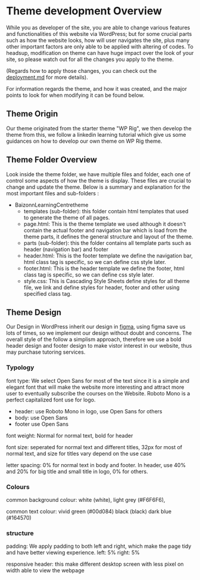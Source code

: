 # Theme development Overview

While you as developer of the site, you are able to change various features and functionalities of this website via
WordPress;
but for some crucial parts such as how the website looks, how will user navigates the site,
plus many other important factors are only able to be applied with altering of codes.
To headsup, modification on theme can have huge impact over the look of your site,
so please watch out for all the changes you apply to the theme.

(Regards how to apply those changes, you can check out the [deployment.md](/deployment.md) for more details).

For information regards the theme, and how it was created, and the major points to look for when modifying it can be
found below.

## Theme Origin

Our theme originated from the starter theme "WP Rig", we then develop the theme from this, we follow a linkedin learning tutorial which give us some guidances on how to develop our own theme on WP Rig theme.

## Theme Folder Overview

Look inside the theme folder, we have multiple files and folder, each one of control some aspects of how the theme is
display. These files are crucial to change and update the theme. Below is a summary and explanation for the most
important files and sub-folders :

- BaizonnLearningCentretheme
    - templates (sub-folder): this folder contain html templates that used to generate the theme of all pages.
    - page.html: This is the theme template we used although it doesn't contain the actual footer and navigation bar
      which is load from the theme parts, it defines the general structure and layout of the theme.
    - parts (sub-folder): this the folder contains all template parts such as header (navigation bar) and footer
    - header.html: This is the footer template we define the navigation bar, html class tag is specific, so we can define
      css style later.
    - footer.html: This is the header template we define the footer, html class tag is specific, so we can define css
      style later.
    - style.css: This is Cascading Style Sheets define styles for all theme file, we link and define styles for header,
      footer and other using specified class tag.

## Theme Design

Our Design in WordPress inherit our design in [figma](https://www.figma.com/file/1ubJjWaeQUFzoygyQkc2WO/CP3402), using figma save us lots of times, so we implement our design without doubt and concerns. The overall style of the follow a simplism approach, therefore we use a bold header design and footer design to make vistor interest in our website, thus may purchase tutoring services.


### Typology

font type:
We select Open Sans for most of the text since it is a simple and elegant font that will make the website more
interesting and attract more user to eventually subscribe the courses on the Website. Roboto Mono is a perfect capitalized font use for logo.

- header: use Roboto Mono in logo, use Open Sans for others
- body: use Open Sans
- footer use Open Sans

font weight: Normal for normal text, bold for header

font size: seperated for normal text and different titles, 32px for most of normal text, and size for titles vary depend on the use case

letter spacing: 0% for normal text in body and footer. In header, use 40% and 20% for big title and small title in logo,
0% for others.

### Colours

common background colour:
white (white),
light grey (#F6F6F6),

common text colour:
vivid green (#00d084)
black (black)
dark blue (#164570)

### structure


padding:
We apply padding to both left and right, which make the page tidy and have better viewing experience.
left: 5%
right: 5%

responsive header: this make different desktop screen with less pixel on width able to view the webpage

